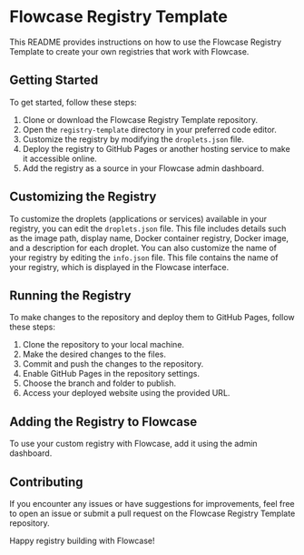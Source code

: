# Flowcase Registry Template

This README provides instructions on how to use the Flowcase Registry Template to create your own registries that work with Flowcase.

## Getting Started

To get started, follow these steps:

1. Clone or download the Flowcase Registry Template repository.
2. Open the `registry-template` directory in your preferred code editor.
3. Customize the registry by modifying the `droplets.json` file.
4. Deploy the registry to GitHub Pages or another hosting service to make it accessible online.
5. Add the registry as a source in your Flowcase admin dashboard.

## Customizing the Registry

To customize the droplets (applications or services) available in your registry, you can edit the `droplets.json` file. This file includes details such as the image path, display name, Docker container registry, Docker image, and a description for each droplet. You can also customize the name of your registry by editing the `info.json` file. This file contains the name of your registry, which is displayed in the Flowcase interface.

## Running the Registry

To make changes to the repository and deploy them to GitHub Pages, follow these steps:

1. Clone the repository to your local machine.
2. Make the desired changes to the files.
3. Commit and push the changes to the repository.
4. Enable GitHub Pages in the repository settings.
5. Choose the branch and folder to publish.
6. Access your deployed website using the provided URL.


## Adding the Registry to Flowcase

To use your custom registry with Flowcase, add it using the admin dashboard.

## Contributing

If you encounter any issues or have suggestions for improvements, feel free to open an issue or submit a pull request on the Flowcase Registry Template repository.

Happy registry building with Flowcase!

